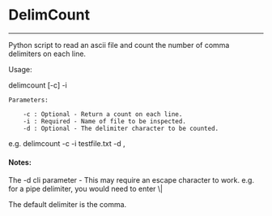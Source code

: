 # DelimCount
---
Python script to read an ascii file and count the number of comma delimiters on each line.

Usage:

delimcount [-c] -i <FileName>

    Parameters:
    
        -c : Optional - Return a count on each line.
        -i : Required - Name of file to be inspected.
        -d : Optional - The delimiter character to be counted.

e.g. delimcount -c -i testfile.txt -d ,

#### Notes:
The -d cli parameter - This may require an escape character to work. 
    e.g. for a pipe delimiter, you would need to enter \\|
    
The default delimiter is the comma.

